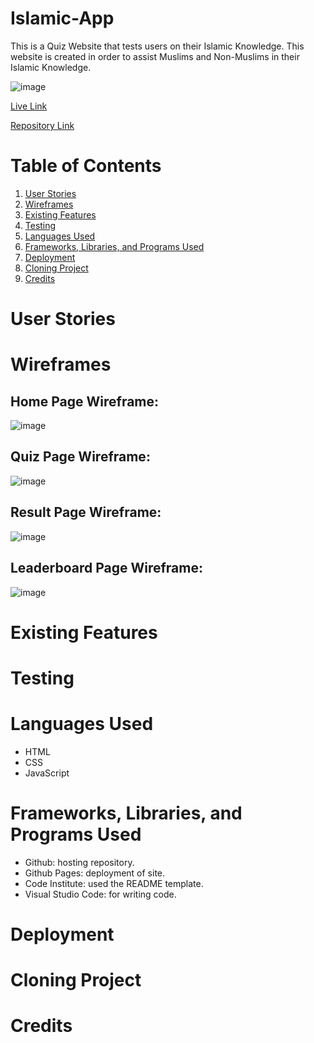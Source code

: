 # Islamic-App

This is a Quiz Website that tests users on their Islamic Knowledge. This website is created in order to assist Muslims and Non-Muslims in their Islamic Knowledge. 

![image](https://github.com/Rafz9Abz9/Islamic-App/assets/126483536/e970dd2e-3cf5-4bd8-b8bf-6162ac27a521)


[Live Link](https://rafz9abz9.github.io/Islamic-App/)

[Repository Link](https://github.com/Rafz9Abz9/Islamic-App)

# Table of Contents

1. [User Stories](#user-stories)
2. [Wireframes](#wireframes)
3. [Existing Features](#existing-features)
4. [Testing](#testing)
5. [Languages Used](#languages-used)
6. [Frameworks, Libraries, and Programs Used](#frameworks-libraries-and-programs-used)
7. [Deployment](#deployment)
8. [Cloning Project](#cloning-project)
9. [Credits](#credits)

# User Stories

# Wireframes

## Home Page Wireframe:

![image](https://github.com/Rafz9Abz9/Islamic-App/assets/126483536/05f7360a-c972-4860-96b5-c2a5cedcce3e)

## Quiz Page Wireframe:

![image](https://github.com/Rafz9Abz9/Islamic-App/assets/126483536/08d9e283-06fd-4dbf-8d81-51a5d8b6f837)

## Result Page Wireframe:

![image](https://github.com/Rafz9Abz9/Islamic-App/assets/126483536/da31dd48-d4da-4357-b9a8-4536a846baa6)

## Leaderboard Page Wireframe:

![image](https://github.com/Rafz9Abz9/Islamic-App/assets/126483536/282223c6-63f5-4dd4-b1d2-4d1e5a01be72)

# Existing Features

# Testing

# Languages Used

- HTML
- CSS
- JavaScript

# Frameworks, Libraries, and Programs Used

- Github: hosting repository.
- Github Pages: deployment of site.
- Code Institute: used the README template.
- Visual Studio Code: for writing code.
  
# Deployment

# Cloning Project

# Credits

